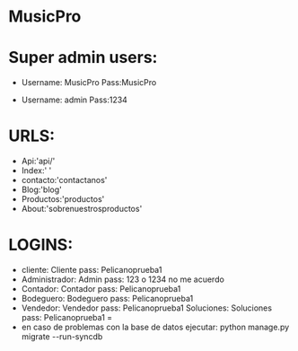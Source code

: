 # MusicPro
Super admin users:
=
- Username: MusicPro
Pass:MusicPro

- Username: admin
Pass:1234

URLS: 
=
- Api:'api/'
- Index:' '
- contacto:'contactanos'
- Blog:'blog'
- Productos:'productos'
- About:'sobrenuestrosproductos'

LOGINS:
=
- cliente: Cliente pass: Pelicanoprueba1
- Administrador:  Admin pass: 123 o 1234 no me acuerdo
- Contador: Contador pass: Pelicanoprueba1
- Bodeguero: Bodeguero pass: Pelicanoprueba1
- Vendedor: Vendedor pass: Pelicanoprueba1
Soluciones: Soluciones pass: Pelicanoprueba1
=
- en caso de problemas con la base de datos ejecutar: python manage.py migrate --run-syncdb
